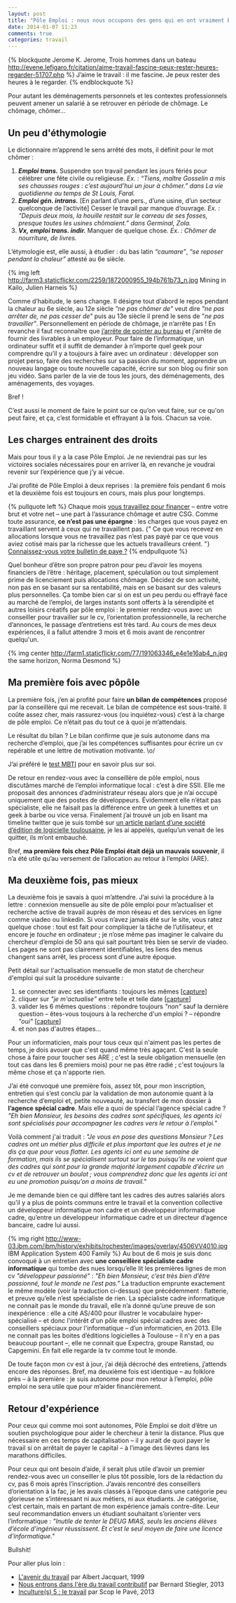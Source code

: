```yaml
---
layout: post
title: "Pôle Emploi : nous nous occupons des gens qui en ont vraiment besoin"
date: 2014-01-07 11:23
comments: true
categories: travail
---
```


{% blockquote Jerome K. Jerome, Trois hommes dans un bateau http://evene.lefigaro.fr/citation/aime-travail-fascine-peux-rester-heures-regarder-51707.php %}
J’aime le travail : il me fascine. Je peux rester des heures à le regarder.
{% endblockquote %}

Pour autant les déménagements personnels et les contextes professionnels peuvent amener un salarié à se retrouver en période de chômage. Le chômage, chômer…

<!-- more -->

Un peu d'éthymologie
---

Le dictionnaire m’apprend le sens arrêté des mots, il définit pour le mot chômer :

  1. ***Emploi trans.*** Suspendre son travail pendant les jours fériés pour célébrer une fête civile ou religieuse.
  *Ex. : “Tiens, maître Gosselin a mis ses chausses rouges : c’est aujourd’hui un jour à chômer.” dans La vie quotidienne au temps de St Louis, Faral.*
  2. ***Emploi gén. intrans.*** [En parlant d’une pers., d’une usine, d’un secteur quelconque de l’activité] Cesser le travail par manque d’ouvrage.
  *Ex. : “Depuis deux mois, la houille restait sur le carreau de ses fosses, presque toutes les usines chômaient.” dans Germinal, Zola.*
  3. ***Vx, emploi trans. indir.*** Manquer de quelque chose.
  *Ex. : Chômer de nourriture, de livres.*

L’étymologie est, elle aussi, à étudier : du bas latin *“caumare”*, *“se reposer pendant la chaleur”* attesté au 6e siècle.

{% img left http://farm3.staticflickr.com/2259/1872000955_194b761b73_n.jpg Mining in Kailo, Julien Harneis %}

Comme d’habitude, le sens change. Il désigne tout d’abord le repos pendant la chaleur au 6e siècle, au 12e siècle *"ne pas chômer de"* veut dire *"ne pas arrêter de, ne pas cesser de"* puis au 13e siècle il prend le sens de "*ne pas travailler"*. Personnellement en période de chômage, je n’arrête pas ! En revanche il faut reconnaître que [j’arrête de pointer au bureau](http://youtu.be/zpB_xnkuSHc) et j’arrête de fournir des livrables à un employeur. Pour faire de l’informatique, un ordinateur suffit et il suffit de demander à n’importe quel geek pour comprendre qu’il y a toujours à faire avec un ordinateur : développer son projet perso, faire des recherches sur sa passion du moment, apprendre un nouveau langage ou toute nouvelle capacité, écrire sur son blog ou finir son jeu vidéo. Sans parler de la vie de tous les jours, des déménagements, des aménagements, des voyages.

Bref !

C’est aussi le moment de faire le point sur ce qu’on veut faire, sur ce qu'on peut faire, et ça, c’est formidable et effrayant à la fois. Chacun sa voie.

Les charges entrainent des droits
---

Mais pour tous il y a la case Pôle Emploi. Je ne reviendrai pas sur les victoires sociales nécessaires pour en arriver là, en revanche je voudrai revenir sur l’expérience que j’y ai vécue.

J’ai profité de Pôle Emploi à deux reprises : la première fois pendant 6 mois et la deuxième fois est toujours en cours, mais plus pour longtemps.

{% pullquote left %}
Chaque mois [vous travaillez pour financer](http://youtu.be/cqIcOaKAX4k?t=53m) – entre votre brut et votre net – une part à l’assurance chômage et autre CSG. Comme toute assurance, **ce n’est pas une épargne** : les charges que vous payez en travaillant servent à ceux qui ne travaillent pas. {" Ce que vous recevez en allocations lorsque vous ne travaillez pas n’est pas payé par ce que vous aviez cotisé mais par la richesse que les actuels travailleurs créent. "} [Connaissez-vous votre bulletin de paye ?](http://www.liberation.fr/economie/2013/08/29/connaissez-vous-votre-bulletin-de-paie_927982)
{% endpullquote %}

Quel bonheur d’être son propre patron pour peu d’avoir les moyens financiers de l’être : héritage, placement, spéculation ou tout simplement prime de licenciement puis allocations chômage. Décidez de son activité, non pas en se basant sur sa rentabilité, mais en se basant sur des valeurs plus personnelles. Ça tombe bien car si on est un peu perdu ou effrayé face au marché de l’emploi, de larges instants sont offerts à la sérendipité et autres loisirs créatifs par pôle emploi : le premier rendez-vous avec un conseiller pour travailler sur le cv, l’orientation professionnelle, la recherche d’annonces, le passage d’entretiens est très tard. Au cours de mes deux expériences, il a fallut attendre 3 mois et 6 mois avant de rencontrer quelqu'un.

{% img center http://farm1.staticflickr.com/77/191063346_e4e1e16ab4_n.jpg the same horizon, Norma Desmond %}

Ma première fois avec pôpôle
---

La première fois, j’en ai profité pour faire **un bilan de compétences** proposé par la conseillère qui me recevait. Le bilan de compétence est sous-traité. Il coûte assez cher, mais rassurez-vous (ou inquiétez-vous) c’est à la charge de pôle emploi. Ce n’était pas du tout ce à quoi je m’attendais.

Le résultat du bilan ? Le bilan confirme que je suis autonome dans ma recherche d’emploi, que j’ai les compétences suffisantes pour écrire un cv repérable et une lettre de motivation motivante. \o/

J’ai préféré le [test MBTI](http://deboutlesgens.com/blog/jai-pourtant-tout-ce-quil-faut-pour-%C3%AAtre-heureux/) pour en savoir plus sur soi.

De retour en rendez-vous avec la conseillère de pôle emploi, nous discutâmes marché de l’emploi informatique local : c’est à dire SSII. Elle me proposait des annonces d’administrateur réseau alors que je n’ai occupé uniquement que des postes de développeurs. Évidemment elle n’était pas spécialiste, elle ne faisait pas la différence entre un geek à lunettes et un geek à barbe ou vice versa. Finalement j’ai trouvé un job en lisant ma timeline twitter que je suis tombé sur [un article parlant d’une société d’édition de logicielle toulousaine](http://www.ladepeche.fr/article/2011/11/24/1223554-une-societe-toulousaine-se-propose-de-corriger-les-fautes-d-orthographe-de-l-elysee.html), je les ai appelés, quelqu’un venait de les quitter, ils m’ont embauché.

Bref, **ma première fois chez Pôle Emploi était déjà un mauvais souvenir**, il n’a été utile qu’au versement de l’allocation au retour à l’emploi (ARE).

Ma deuxième fois, pas mieux
---

La deuxième fois je savais à quoi m’attendre. J’ai suivi la procédure à la lettre : connexion mensuelle au site de pôle emploi pour m’actualiser et recherche active de travail auprès de mon réseau et des services en ligne comme viadeo ou linkedin. Si vous n’avez jamais été sur le site, vous ratez quelque chose : tout est fait pour compliquer la tâche de l’utilisateur, et encore je *touche* en ordinateur ; je n’ose même pas imaginer le calvaire du chercheur d’emploi de 50 ans qui sait pourtant très bien se servir de viadeo. Les pages ne sont pas clairement identifiables, les liens des menus changent sans arrêt, les process sont d’une autre époque.

Petit détail sur l'actualisation mensuelle de mon statut de chercheur d'emploi qui suit la procédure suivante :

1. se connecter avec ses identifiants : toujours les mêmes [[capture](http://note.io/K1l9Wf)]
2. cliquer sur *"je m'actualise"* entre telle et telle date [[capture](http://note.io/K1l84O)]
3. valider les 6 mêmes questions : répondre toujours *"non"* sauf la dernière question – êtes-vous toujours à la recherche d'un emploi ? – répondre *"oui"* [[capture](http://note.io/K1l8l3)]
4. et non pas d'autres étapes… 

Pour un informaticien, mais pour tous ceux qui n'aiment pas les pertes de temps, je dois avouer que c'est quand même très agaçant. C'est la seule chose à faire pour toucher ses ARE ; c'est la seule obligation mensuelle (en tout cas dans les 6 premiers mois) pour ne pas être radié ; c'est toujours la même chose et ça n'apporte rien.

J’ai été convoqué une première fois, assez tôt, pour mon inscription, entretien qui s’est conclu par la validation de mon autonomie quant à la recherche d’emploi et, petite nouveauté, au transfert de mon dossier à **l’agence spécial cadre**. Mais elle a quoi de spécial l’agence spécial cadre ? *"Eh bien Monsieur, les besoins des cadres sont spécifiques, les agents ici sont spécialisés pour accompagner les cadres vers le retour à l’emploi."*

Voilà comment j'ai traduit : *"Je vous en pose des questions Monsieur ? Les cadres ont un métier plus difficile et plus important que les autres et je ne dis ça que pour vous flatter. Les agents ici ont eu une semaine de formation, mais ils se spécialisent surtout sur le tas puisqu’ils ne voient que des cadres qui sont pour la grande majorité largement capable d’écrire un cv et de retrouver un boulot ; vous comprendrez donc que les agents ici ont eu une promotion puisqu’on a moins de travail."*

Je me demande bien ce qui diffère tant les cadres des autres salariés alors qu’il y a plus de points communs entre le travail et la convention collective un développeur informatique non cadre et un développeur informatique cadre, qu’entre un développeur informatique cadre et un directeur d’agence bancaire, cadre lui aussi.

{% img right http://www-03.ibm.com/ibm/history/exhibits/rochester/images/overlay/4506VV4010.jpg IBM Application System 400 Family %}
Au bout de 6 mois je suis donc convoqué à un entretien avec **une conseillère spécialiste cadre informatique** qui tombe des nues lorsqu’elle lit les premières lignes de mon cv *"développeur passionné"* : *"Eh bien Monsieur, c’est très bien d’être passionné, tout le monde ne l’est pas."* La traduction emprunte exactement le même modèle (voir la traduction ci-dessus) que précédemment : flatterie, et preuve qu’elle n’est spécialiste de rien. La spécialiste cadre informatique ne connait pas le monde du travail, elle n’a donné qu’une preuve de son inexpérience : elle a cité AS/400 pour illustrer le vocabulaire hyper-spécialisé – et donc l'intérêt d'un pôle emploi spécial cadres avec des conseillers spéciaux pour l'informatique – d’un informaticien, en 2013. Elle ne connait pas les boites d’éditions logicielles à Toulouse – il n'y en a pas beaucoup pourtant –, elle ne connait que Expectra, groupe Ranstad, ou Capgemini. En fait elle regarde la tv comme tout le monde.

De toute façon mon cv est à jour, j’ai déjà décroché des entretiens, j’attends encore des réponses. Bref, ma deuxième fois est identique – au folklore près – à la première : je suis autonome pour mon retour à l’emploi, pôle emploi ne sera utile que pour m’aider financièrement.

Retour d'expérience
---

Pour ceux qui comme moi sont autonomes, Pôle Emploi se doit d’être un soutien psychologique pour aider le chercheur à tenir la distance. Plus que nécessaire en ces temps de capitalisation – il y aurait de quoi payer le travail si on arrêtait de payer le capital – à l’image des lièvres dans les marathons difficiles.

Pour ceux qui ont besoin d’aide, il serait plus utile d’avoir un premier rendez-vous avec un conseiller le plus tôt possible, lors de la rédaction du cv, pas 6 mois après l’inscription. J’avais rencontré des conseillers d’orientation à la fac, je les avais classés à l’époque dans une catégorie peu glorieuse ne s’intéressant ni aux métiers, ni aux étudiants. Je catégorise, c’est certain, mais en partant de mon expérience jamais contre-dite. Leur seul recommandation envers un étudiant souhaitant s’orienter vers l’informatique : *"Inutile de tenter le DEUG MIAS, seuls les anciens élèves d’école d’ingénieur réussissent. Et c’est le seul moyen de faire une licence d’informatique."*

Bullshit!

Pour aller plus loin :

- [L'avenir du travail](http://youtu.be/_tru7cOEle4) par Albert Jacquart, 1999
- [Nous entrons dans l'ère du travail contributif](http://www.rue89.com/2013/02/02/bernard-stiegler-nous-entrons-dans-lere-du-travail-contributif-238900) par Bernard Stiegler, 2013
- [Inculture(s) 5 : le travail](http://youtu.be/cqIcOaKAX4k) par Scop le Pavé, 2013